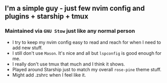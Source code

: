 ## I'm a simple guy - just few nvim config and plugins + starship + tmux
### Maintained via `GNU Stow` just like any normal person

- I try to keep my nvim config easy to read and reach for when I need to add new stuff.
- I still don't use `Mason`. It's nice and all but `lspconfig` is good enough for me.
- I really don't use tmux that much and I think it shows. 
- Played around Starship just to match my overall `rose-pine` theme stuff.
- Might add .zshrc when I feel like it.
